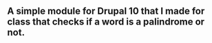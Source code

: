 ## A simple module for Drupal 10 that I made for class that checks if a word is a palindrome or not.

